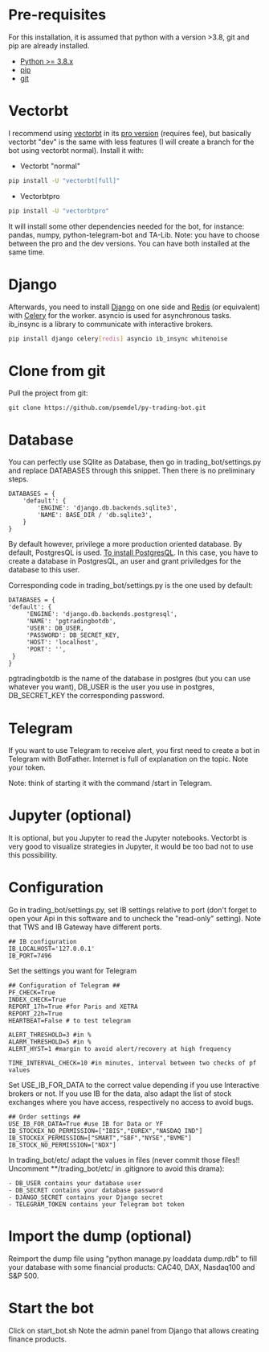 # Pre-requisites
For this installation, it is assumed that python with a version >3.8, git and pip are already installed.

* [Python >= 3.8.x](http://docs.python-guide.org/en/latest/starting/installation/)
* [pip](https://pip.pypa.io/en/stable/installing/)
* [git](https://git-scm.com/book/en/v2/Getting-Started-Installing-Git)

# Vectorbt
I recommend using [vectorbt](https://vectorbt.dev/) in its [pro version](https://vectorbt.pro/) (requires fee), but basically vectorbt "dev" is the same with less features (I will create a branch for the bot using vectorbt normal). Install it with:

- Vectorbt "normal"

```sh
pip install -U "vectorbt[full]"
```

- Vectorbtpro

```sh
pip install -U "vectorbtpro"
```

It will install some other dependencies needed for the bot, for instance: pandas, numpy, python-telegram-bot and TA-Lib. 
Note: you have to choose between the pro and the dev versions. You can have both installed at the same time.

# Django
Afterwards, you need to install [Django](https://www.djangoproject.com/) on one side and [Redis](https://redis.io/) (or equivalent) with [Celery](https://docs.celeryq.dev/en/stable/getting-started/introduction.html) for the worker. asyncio is used for asynchronous tasks. ib_insync is a library to communicate with interactive brokers.

```sh
pip install django celery[redis] asyncio ib_insync whitenoise
```

# Clone from git
Pull the project from git:

```
git clone https://github.com/psemdel/py-trading-bot.git
```

# Database
You can perfectly use SQlite as Database, then go in trading_bot/settings.py and replace DATABASES through this snippet. Then there is no preliminary steps.


    DATABASES = {
        'default': {
            'ENGINE': 'django.db.backends.sqlite3',
            'NAME': BASE_DIR / 'db.sqlite3',
        }
    }


By default however, privilege a more production oriented database. By default, PostgresQL is used. [To install PostgresQL](https://www.postgresql.org/download/). In this case, you have to create a database in PostgresQL, an user and grant priviledges for the database to this user. 

Corresponding code in trading_bot/settings.py is the one used by default:


    DATABASES = {
    'default': {
         'ENGINE': 'django.db.backends.postgresql',
         'NAME': 'pgtradingbotdb',
         'USER': DB_USER,
         'PASSWORD': DB_SECRET_KEY,
         'HOST': 'localhost',
         'PORT': '',
     }
    }


pgtradingbotdb is the name of the database in postgres (but you can use whatever you want), DB_USER is the user you use in postgres, DB_SECRET_KEY the corresponding password. 

# Telegram
If you want to use Telegram to receive alert, you first need to create a bot in Telegram with BotFather. Internet is full of explanation on the topic. Note your token.

Note: think of starting it with the command /start in Telegram.

# Jupyter (optional)
It is optional, but you Jupyter to read the Jupyter notebooks. Vectorbt is very good to visualize strategies in Jupyter, it would be too bad not to use this possibility.

# Configuration
Go in trading_bot/settings.py, set IB settings relative to port (don't forget to open your Api in this software and to uncheck the "read-only" setting). Note that TWS and IB Gateway have different ports.


    ## IB configuration
    IB_LOCALHOST='127.0.0.1'
    IB_PORT=7496


Set the settings you want for Telegram


    ## Configuration of Telegram ##
    PF_CHECK=True
    INDEX_CHECK=True
    REPORT_17h=True #for Paris and XETRA
    REPORT_22h=True
    HEARTBEAT=False # to test telegram

    ALERT_THRESHOLD=3 #in %
    ALARM_THRESHOLD=5 #in %
    ALERT_HYST=1 #margin to avoid alert/recovery at high frequency

    TIME_INTERVAL_CHECK=10 #in minutes, interval between two checks of pf values


Set USE_IB_FOR_DATA to the correct value depending if you use Interactive brokers or not. If you use IB for the data, also adapt the list of stock exchanges where you have access, respectively no access to avoid bugs.


    ## Order settings ##
    USE_IB_FOR_DATA=True #use IB for Data or YF
    IB_STOCKEX_NO_PERMISSION=["IBIS","EUREX","NASDAQ IND"]
    IB_STOCKEX_PERMISSION=["SMART","SBF","NYSE","BVME"]
    IB_STOCK_NO_PERMISSION=["NDX"]



In trading_bot/etc/ adapt the values in files (never commit those files!! Uncomment **/trading_bot/etc/ in .gitignore to avoid this drama):

    - DB_USER contains your database user
    - DB_SECRET contains your database password
    - DJANGO_SECRET contains your Django secret
    - TELEGRAM_TOKEN contains your Telegram bot token

# Import the dump (optional)
Reimport the dump file using "python manage.py loaddata dump.rdb" to fill your database with some financial products: CAC40, DAX, Nasdaq100 and S&P 500.

# Start the bot
Click on start_bot.sh
Note the admin panel from Django that allows creating finance products.












